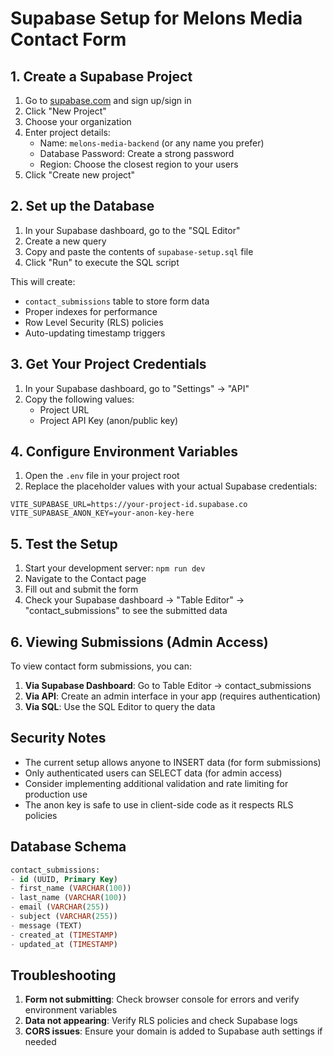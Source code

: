 # Supabase Setup for Melons Media Contact Form

## 1. Create a Supabase Project

1. Go to [supabase.com](https://supabase.com) and sign up/sign in
2. Click "New Project"
3. Choose your organization
4. Enter project details:
   - Name: `melons-media-backend` (or any name you prefer)
   - Database Password: Create a strong password
   - Region: Choose the closest region to your users
5. Click "Create new project"

## 2. Set up the Database

1. In your Supabase dashboard, go to the "SQL Editor"
2. Create a new query
3. Copy and paste the contents of `supabase-setup.sql` file
4. Click "Run" to execute the SQL script

This will create:
- `contact_submissions` table to store form data
- Proper indexes for performance
- Row Level Security (RLS) policies
- Auto-updating timestamp triggers

## 3. Get Your Project Credentials

1. In your Supabase dashboard, go to "Settings" → "API"
2. Copy the following values:
   - Project URL
   - Project API Key (anon/public key)

## 4. Configure Environment Variables

1. Open the `.env` file in your project root
2. Replace the placeholder values with your actual Supabase credentials:

```env
VITE_SUPABASE_URL=https://your-project-id.supabase.co
VITE_SUPABASE_ANON_KEY=your-anon-key-here
```

## 5. Test the Setup

1. Start your development server: `npm run dev`
2. Navigate to the Contact page
3. Fill out and submit the form
4. Check your Supabase dashboard → "Table Editor" → "contact_submissions" to see the submitted data

## 6. Viewing Submissions (Admin Access)

To view contact form submissions, you can:

1. **Via Supabase Dashboard**: Go to Table Editor → contact_submissions
2. **Via API**: Create an admin interface in your app (requires authentication)
3. **Via SQL**: Use the SQL Editor to query the data

## Security Notes

- The current setup allows anyone to INSERT data (for form submissions)
- Only authenticated users can SELECT data (for admin access)
- Consider implementing additional validation and rate limiting for production use
- The anon key is safe to use in client-side code as it respects RLS policies

## Database Schema

```sql
contact_submissions:
- id (UUID, Primary Key)
- first_name (VARCHAR(100))
- last_name (VARCHAR(100))  
- email (VARCHAR(255))
- subject (VARCHAR(255))
- message (TEXT)
- created_at (TIMESTAMP)
- updated_at (TIMESTAMP)
```

## Troubleshooting

1. **Form not submitting**: Check browser console for errors and verify environment variables
2. **Data not appearing**: Verify RLS policies and check Supabase logs
3. **CORS issues**: Ensure your domain is added to Supabase auth settings if needed
